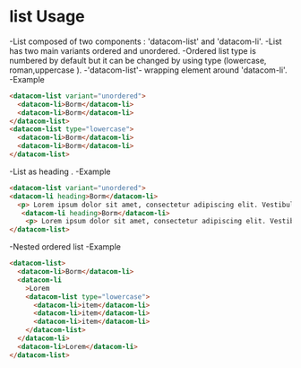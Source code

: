 # list Usage

-List composed of two components : 'datacom-list' and 'datacom-li'.
-List has two main variants ordered and unordered.
-Ordered list type is numbered by default but it can be changed by using type (lowercase, roman,uppercase ).
-'datacom-list'- wrapping element around 'datacom-li'.
-Example

```html
<datacom-list variant="unordered">
  <datacom-li>Borm</datacom-li>
  <datacom-li>Borm</datacom-li>
</datacom-list>
<datacom-list type="lowercase">
  <datacom-li>Borm</datacom-li>
  <datacom-li>Borm</datacom-li>
</datacom-list>
```

-List as heading .
-Example

```html
<datacom-list variant="unordered">
<datacom-li heading>Borm</datacom-li>
  <p> Lorem ipsum dolor sit amet, consectetur adipiscing elit. Vestibulum fringilla orci eget turpis scelerisque facilisis.</p>
   <datacom-li heading>Borm</datacom-li>
    <p> Lorem ipsum dolor sit amet, consectetur adipiscing elit. Vestibulum fringilla orci eget turpis scelerisque facilisis.</p>
</datacom-list>
```

-Nested ordered list
-Example

```html
<datacom-list>
  <datacom-li>Borm</datacom-li>
  <datacom-li
    >Lorem
    <datacom-list type="lowercase">
      <datacom-li>item</datacom-li>
      <datacom-li>item</datacom-li>
      <datacom-li>item</datacom-li>
    </datacom-list>
  </datacom-li>
  <datacom-li>Lorem</datacom-li>
</datacom-list>
```
